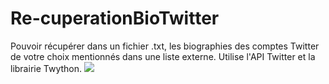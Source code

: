 Re-cuperationBioTwitter
=======================
Pouvoir récupérer dans un fichier .txt, les biographies des comptes Twitter de votre choix mentionnés dans une liste externe.
Utilise l'API Twitter et la librairie Twython.
![](https://github.com/antoinecourtin/ANF2014-WebSem/reseaux.png)
